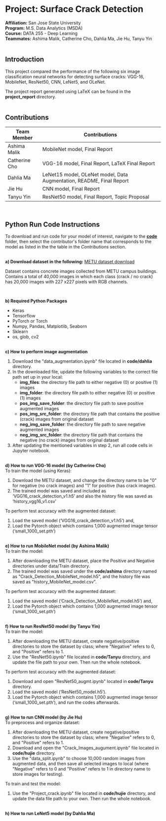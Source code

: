 # Project: Surface Crack Detection

**Affiliation:** San Jose State University <br>
**Program:** M.S. Data Analytics (MSDA) <br>
**Course:** DATA 255 - Deep Learning <br>
**Teammates:** Ashima Malik, Catherine Cho, Dahlia Ma, Jie Hu, Tanyu Yin 
<br><br>

## Introduction
This project compared the performance of the following six image classification neural networks for detecting surface cracks: VGG-16, MobileNet, ResNet50, CNN, LeNet5, and OLeNet. 

The project report generated using LaTeX can be found in the **project_report** directory.
<br><br>

## Contributions
|Team Member  |Contributions                                                       |
|-------------|--------------------------------------------------------------------|
|Ashima Malik |MobileNet model, Final Report                                       |
|Catherine Cho|VGG-16 model, Final Report, LaTeX Final Report                      |
|Dahlia Ma    |LeNet15 model, OLeNet model, Data Augmentation, README, Final Report|
|Jie Hu       |CNN model, Final Report                                             |
|Tanyu Yin    |ResNet50 model, Final Report, Topic Proposal                        |
<br>

## Python Run Code Instructions 
To download and run code for your model of interest, navigate to the <u>**code**</u> folder, then select the contributor's folder name that corresponds to the model as listed in the the table in the *Contributions* section. 
<br><br>

**a) Download dataset in the following:** <a href="https://data.mendeley.com/datasets/5y9wdsg2zt/2">METU dataset download</a>
<p>
Dataset contains concrete images collected from METU campus buildings. Contains a total of 40,000 images in which each class (crack / no crack) has 20,000 images with 227 x227 pixels with RGB channels.
</p><br>

**b) Required Python Packages**
* Keras
* Tensorflow
* PyTorch or Torch
* Numpy, Pandas, Matplotlib, Seaborn
* Sklearn
* os, glob, cv2
<br><br>

**c) How to perform image augmentation**
1. Download the "data_augmentation.ipynb" file located in **code/dahlia** directory.
2. In the downloaded file, update the following variables to the correct file path set up in your local:
    * **img_files**: the directory file path to either negative (0) or positive (1) images
    * **img_folder**: the directory file path to either negative (0) or positive (1) images
    * **pos_img_save_folder**: the directory file path to save positive augmented images
    * **pos_img_src_folder**: the directory file path that contains the positive (crack) images from original dataset
    * **neg_img_save_folder**: the directory file path to save negative augmented images
    * **neg_img_src_folder**: the directory file path that contains the negative (no crack) images from original dataset
3. After updating the mentioned variables in step 2, run all code cells in Jupyter notebook.
<br><br>

**d) How to run VGG-16 model (by Catherine Cho)** 
<br>
To train the model (using Keras):
1. Download the METU dataset, and change the directory name to be "0" for negative (no crack images) and "1" for positive (has crack images). 
2. The trained model was saved and included as ‘VGG16_crack_detection_v1.h5’ and also the history file was saved as ‘history_vgg16_v1.csv’

To perform test accuracy with the augmented dataset:
1. Load the saved model (‘VGG16_crack_detection_v1.h5’) and, 
2. Load the Pytorch object which contains 1,000 augmented image tensor (‘small_1000_set.pth’)
<br><br>

**e) How to run MobileNet model (by Ashima Malik)**
<br>
To train the model:
1. After downloading the METU dataset, place the Positive and Negative directories under data/Train directory. 
2. The trained model was saved under the **code/ashima** directory named as "Crack_Detection_MobileNet_model.h5", and the history file was saved as "history_MobileNet_model.csv".

To perform test accuracy with the augmented dataset:
1. Load the saved model (‘Crack_Detection_MobileNet_model.h5’) and, 
2. Load the Pytorch object which contains 1,000 augmented image tensor (‘small_1000_set.pth’)
<br><br>

**f) How to run ResNet50 model (by Tanyu Yin)**
<br>
To train the model:
1. After downloading the METU dataset, create negative/positive directories to store the dataset by class; where "Negative" refers to 0, and "Positive" refers to 1. 
2. Use the "ResNet50.ipynb" file located in **code/Tanyu** directory, and update the file path to your own. Then run the whole notebook.

To perform test accuracy with the augmented dataset:
1. Download and open "ResNet50_augmt.ipynb" located in **code/Tanyu** directory.
2. Load the saved model (‘ResNet50_model.h5’).
3. Load the Pytorch object which contains 1,000 augmented image tensor (‘small_1000_set.pth’), and run the codes afterwards.
<br><br>

**g) How to run CNN model (by Jie Hu)**
<br>
To preprocess and organize dataset:
1. After downloading the METU dataset, create negative/positive directories to store the dataset by class; where "Negative" refers to 0, and "Positive" refers to 1. 
2. Download and open the "Crack_Images_augument.ipynb" file located in **code/hujie** directory. 
3. Use the "data_split.ipynb" to choose 10,000 random images from augmented data, and then save all selected images to local (where "Negative" refers to 0 and "Positive" refers to 1 in directory name to store images for testing).

To train and test the model:
1. Use the "Project_crack.ipynb" file located in **code/hujie** directory, and update the data file path to your own. Then run the whole notebook.
<br><br>

**h) How to run LeNet5 model (by Dahlia Ma)**
<br>